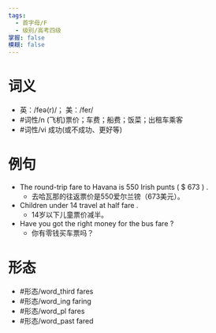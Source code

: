 ```yaml
---
tags:
  - 首字母/F
  - 级别/高考四级
掌握: false
模糊: false
---
```

# 词义
- 英：/feə(r)/； 美：/fer/
- #词性/n  (飞机)票价；车费；船费；饭菜；出租车乘客
- #词性/vi  成功(或不成功、更好等)
# 例句
- The round-trip fare to Havana is 550 Irish punts ( $ 673 ) .
	- 去哈瓦那的往返票价是550爱尔兰镑（673美元）。
- Children under 14 travel at half fare .
	- 14岁以下儿童票价减半。
- Have you got the right money for the bus fare ?
	- 你有零钱买车票吗？
# 形态
- #形态/word_third fares
- #形态/word_ing faring
- #形态/word_pl fares
- #形态/word_past fared

